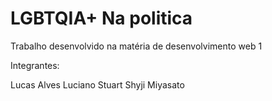 # LGBTQIA+ Na politica

Trabalho desenvolvido na matéria de desenvolvimento web 1

Integrantes: 

Lucas Alves
Luciano Stuart
Shyji Miyasato
